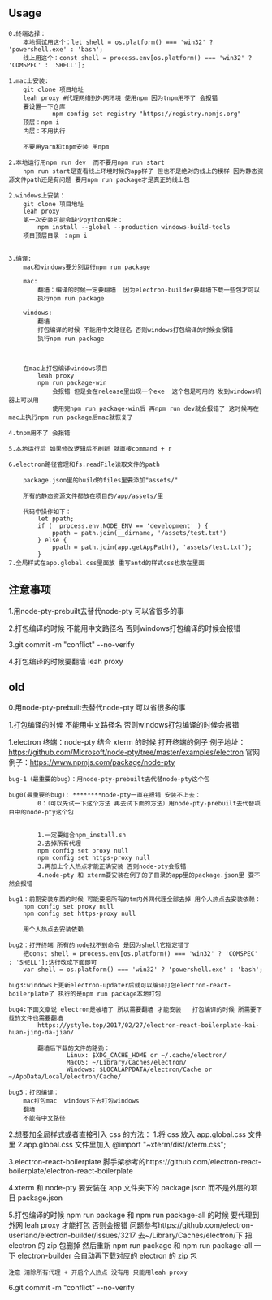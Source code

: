 ## Usage

	0.终端选择：
		本地调试用这个：let shell = os.platform() === 'win32' ? 'powershell.exe' : 'bash';
		线上用这个：const shell = process.env[os.platform() === 'win32' ? 'COMSPEC' : 'SHELL'];

	1.mac上安装:
		git clone 项目地址
		leah proxy #代理网络到外网环境 使用npm 因为tnpm用不了 会报错
		要设置一下仓库
				npm config set registry "https://registry.npmjs.org"
		顶层：npm i 
		内层：不用执行

		不要用yarn和tnpm安装 用npm

	2.本地运行用npm run dev  而不要用npm run start
		npm run start是查看线上环境时候的app样子 但也不是绝对的线上的模样 因为静态资源文件path还是有问题 要用npm run package才是真正的线上包

	2.windows上安装：
		git clone 项目地址
		leah proxy
		第一次安装可能会缺少python模块：
			npm install --global --production windows-build-tools 				
		项目顶层目录 ：npm i


	3.编译:
		mac和windows要分别运行npm run package

		mac:
			翻墙：编译的时候一定要翻墙  因为electron-builder要翻墙下载一些包才可以
			执行npm run package

		windows:
			翻墙
			打包编译的时候 不能用中文路径名 否则windows打包编译的时候会报错
			执行npm run package



		在mac上打包编译windows项目
			leah proxy
			npm run package-win
				会报错 但是会在release里出现一个exe  这个包是可用的 发到windows机器上可以用
				使用完npm run package-win后 再npm run dev就会报错了 这时候再在mac上执行npm run package后mac就恢复了

	4.tnpm用不了 会报错

	5.本地运行后 如果修改逻辑后不刷新 就直接command + r

	6.electron路径管理和fs.readFile读取文件的path

		package.json里的build的files里要添加"assets/"

		所有的静态资源文件都放在项目的/app/assets/里

		代码中操作如下：
			let ppath;
			if (  process.env.NODE_ENV == 'development' ) {
				ppath = path.join(__dirname, '/assets/test.txt')
			} else {
				ppath = path.join(app.getAppPath(), 'assets/test.txt');
			}
	7.全局样式在app.global.css里面放 重写antd的样式css也放在里面


## 注意事项
1.用node-pty-prebuilt去替代node-pty 可以省很多的事

2.打包编译的时候 不能用中文路径名 否则windows打包编译的时候会报错

3.git commit -m "conflict" --no-verify

4.打包编译的时候要翻墙  leah proxy




## old


0.用node-pty-prebuilt去替代node-pty 可以省很多的事

1.打包编译的时候 不能用中文路径名 否则windows打包编译的时候会报错



1.electron 终端：node-pty 结合 xterm 的时候 打开终端的例子
例子地址：
https://github.com/Microsoft/node-pty/tree/master/examples/electron
官网例子：https://www.npmjs.com/package/node-pty

	bug-1（最重要的bug）：用node-pty-prebuilt去代替node-pty这个包

    bug0(最重要的bug): ********node-pty一直在报错 安装不上去：
			0：（可以先试一下这个方法 再去试下面的方法）用node-pty-prebuilt去代替项目中的node-pty这个包


          	1.一定要结合npm_install.sh
          	2.去掉所有代理
    	   	npm config set proxy null
    	   	npm config set https-proxy null
          	3.再加上个人热点才能正确安装 否则node-pty会报错
    		4.node-pty 和 xterm要安装在例子的子目录的app里的package.json里 要不然会报错

    bug1：前期安装东西的时候 可能要把所有的tm内外网代理全部去掉 用个人热点去安装依赖：
    	npm config set proxy null
    	npm config set https-proxy null

    	用个人热点去安装依赖

    bug2：打开终端 所有的node找不到命令 是因为shell它指定错了
    	把const shell = process.env[os.platform() === 'win32' ? 'COMSPEC' : 'SHELL'];这行改成下面即可
    	var shell = os.platform() === 'win32' ? 'powershell.exe' : 'bash';

	bug3:windows上更新electron-updater后就可以编译打包electron-react-boilerplate了 执行的是npm run package本地打包

	bug4:下面文章说 electron是被墙了 所以需要翻墙 才能安装   打包编译的时候 所需要下载的文件也需要翻墙
			https://ystyle.top/2017/02/27/electron-react-boilerplate-kai-huan-jing-da-jian/

			翻墙后下载的文件的路劲：
					Linux: $XDG_CACHE_HOME or ~/.cache/electron/
					MacOS: ~/Library/Caches/electron/
					Windows: $LOCALAPPDATA/electron/Cache or ~/AppData/Local/electron/Cache/

	bug5：打包编译：
		mac打包mac  windows下去打包windows
		翻墙
		不能有中文路径


2.想要加全局样式或者直接引入 css 的方法： 1.将 css 放入 app.global.css 文件里
2.app.global.css 文件里加入 @import "~xterm/dist/xterm.css";

3.electron-react-boilerplate 脚手架参考的https://github.com/electron-react-boilerplate/electron-react-boilerplate

4.xterm 和 node-pty 要安装在 app 文件夹下的 package.json 而不是外层的项目 package.json

5.打包编译的时候 npm run package 和 npm run package-all 的时候 要代理到外网 leah proxy 才能打包 否则会报错
问题参考https://github.com/electron-userland/electron-builder/issues/3217
去~/Library/Caches/electron/下 把 electron 的 zip 包删掉 然后重新 npm run package 和 npm run package-all 一下 electron-builder 会自动再下载对应的 electron 的 zip 包

    注意 清除所有代理 + 开启个人热点 没有用 只能用leah proxy


6.git commit -m "conflict" --no-verify
